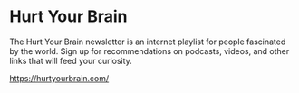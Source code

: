 # Hurt Your Brain
The Hurt Your Brain newsletter is an internet playlist for people fascinated by the world. Sign up for recommendations on podcasts, videos, and other links that will feed your curiosity.

https://hurtyourbrain.com/
